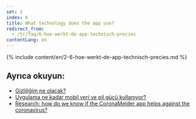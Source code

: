 ```yaml
---
set: 2
index: 6
title: What technology does the app use?
redirect_from: 
  - /tr/faq/6-hoe-werkt-de-app-technisch-precies
contentLang: en
---
```

{% include content/en/2-6-hoe-werkt-de-app-technisch-precies.md %}

## Ayrıca okuyun:


- [Gizliliğim ne olacak?](/{{page.lang}}/faq/2-8-hoe-zit-het-met-mijn-privacy)
- [Uygulama ne kadar mobil veri ve pil gücü kullanıyor?](/{{page.lang}}/faq/2-2-hoeveel-data-en-stroom-gebruikt-de-app)
- [Research: how do we know if the CoronaMelder app helps against the coronavirus?](/{{page.lang}}/faq/3-1-onderzoek-hoe-weten-we-of-coronamelder-helpt-tegen-corona)

